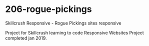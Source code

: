 # 206-rogue-pickings
Skillcrush Responsive - Rogue Pickings sites responsive

Project for Skillcrush learning to code Responsive Websites
Project completed jan 2019.
